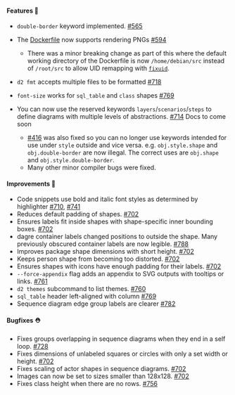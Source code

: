 #### Features 🚀

- `double-border` keyword implemented. [#565](https://github.com/terrastruct/d2/pull/565)
- The [Dockerfile](./docs/INSTALL.md#docker) now supports rendering PNGs [#594](https://github.com/terrastruct/d2/issues/594)

  - There was a minor breaking change as part of this where the default working directory of the Dockerfile is now `/home/debian/src` instead of `/root/src` to allow UID remapping with [`fixuid`](https://github.com/boxboat/fixuid).

- `d2 fmt` accepts multiple files to be formatted [#718](https://github.com/terrastruct/d2/issues/718)

- `font-size` works for `sql_table` and `class` shapes [#769](https://github.com/terrastruct/d2/issues/769)

- You can now use the reserved keywords `layers`/`scenarios`/`steps` to define diagrams
  with multiple levels of abstractions. [#714](https://github.com/terrastruct/d2/pull/714)
  Docs to come soon
  - [#416](https://github.com/terrastruct/d2/issues/416) was also fixed so you can no
    longer use keywords intended for use under `style` outside and vice versa. e.g.
    `obj.style.shape` and `obj.double-border` are now illegal. The correct uses are
    `obj.shape` and `obj.style.double-border`.
  - Many other minor compiler bugs were fixed.

#### Improvements 🧹

- Code snippets use bold and italic font styles as determined by highlighter [#710](https://github.com/terrastruct/d2/issues/710), [#741](https://github.com/terrastruct/d2/issues/741)
- Reduces default padding of shapes. [#702](https://github.com/terrastruct/d2/pull/702)
- Ensures labels fit inside shapes with shape-specific inner bounding boxes. [#702](https://github.com/terrastruct/d2/pull/702)
- dagre container labels changed positions to outside the shape. Many previously obscured container labels are now legible. [#788](https://github.com/terrastruct/d2/pull/788)
- Improves package shape dimensions with short height. [#702](https://github.com/terrastruct/d2/pull/702)
- Keeps person shape from becoming too distorted. [#702](https://github.com/terrastruct/d2/pull/702)
- Ensures shapes with icons have enough padding for their labels. [#702](https://github.com/terrastruct/d2/pull/702)
- `--force-appendix` flag adds an appendix to SVG outputs with tooltips or links. [#761](https://github.com/terrastruct/d2/pull/761)
- `d2 themes` subcommand to list themes. [#760](https://github.com/terrastruct/d2/pull/760)
- `sql_table` header left-aligned with column [#769](https://github.com/terrastruct/d2/pull/769)
- Sequence diagram edge group labels are clearer [#782](https://github.com/terrastruct/d2/pull/782)

#### Bugfixes ⛑️

- Fixes groups overlapping in sequence diagrams when they end in a self loop. [#728](https://github.com/terrastruct/d2/pull/728)
- Fixes dimensions of unlabeled squares or circles with only a set width or height. [#702](https://github.com/terrastruct/d2/pull/702)
- Fixes scaling of actor shapes in sequence diagrams. [#702](https://github.com/terrastruct/d2/pull/702)
- Images can now be set to sizes smaller than 128x128. [#702](https://github.com/terrastruct/d2/pull/702)
- Fixes class height when there are no rows. [#756](https://github.com/terrastruct/d2/pull/756)
